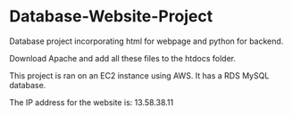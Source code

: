 # Database-Website-Project
Database project incorporating html for webpage and python for backend.

Download Apache and add all these files to the htdocs folder.

This project is ran on an EC2 instance using AWS. It has a RDS MySQL database.

The IP address for the website is:
13.58.38.11
